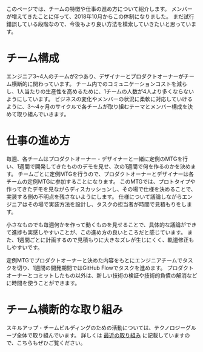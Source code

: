 このページでは、チームの特徴や仕事の進め方について紹介します。
メンバーが増えてきたことに伴って、2018年10月からこの体制になりました。
まだ試行錯誤している段階なので、今後もより良い方法を模索していきたいと思っています。

# チーム構成
<p>
エンジニア3~4人のチームが2つあり、デザイナーとプロダクトオーナーがチーム横断的に関わっています。
チーム内でのコミュニケーションコストを減らし、1人当たりの生産性を高めるために、1チームの人数が4人より多くならないようにしています。
ビジネスの変化やメンバーの状況に柔軟に対応していけるように、3〜4ヶ月のサイクルで各チームが取り組むテーマとメンバー構成を決めて取り組んでいきます。
</p>

# 仕事の進め方
<p>
毎週、各チームはプロダクトオーナー・デザイナーと一緒に定例のMTGを行い、1週間で開発してきたもののデモを見せ、次の1週間で何を作るのかを決めます。
チームごとに定例MTGを行うので、プロダクトオーナーとデザイナーは各チームの定例MTGに参加することになります。
このMTGでは、プロトタイプや作ってきたデモを見ながらディスカッションし、その場で仕様を決めることで、実装する側の不明点を残さないようにします。
仕様について議論しながらエンジニアはその場で実装方法を設計し、タスクの担当者が時間で見積もりをします。
</p>

<p>
小さなものでも毎週何かを作って動くものを見せることで、具体的な議論ができて進捗も実感しやすいことが、この進め方の良いところだと感じています。
また、1週間ごとに計画するので見積もりに大きなズレが生じにくく、軌道修正もしやすいです。
</p>

<p>
定例MTGでプロダクトオーナーと決めた内容をもとにエンジニアチームでタスクを切り、1週間の開発期間ではGitHub Flowでタスクを進めます。
プロダクトオーナーとコミットしたもの以外は、新しい技術の検証や技術的負債の解消などに時間を使うことができます。
</p>

# チーム横断的な取り組み
スキルアップ・チームビルディングのための活動については、テクノロジーグループ全体で取り組んでいます。
詳しくは [最近の取り組み](https://github.com/kurashicom/kurashicom.github.io/blob/%E6%9C%80%E8%BF%91%E3%81%AE%E5%8F%96%E3%82%8A%E7%B5%84%E3%81%BF/%E6%9C%80%E8%BF%91%E3%81%AE%E5%8F%96%E3%82%8A%E7%B5%84%E3%81%BF.md) に記載していますので、こちらもぜひご覧ください。
